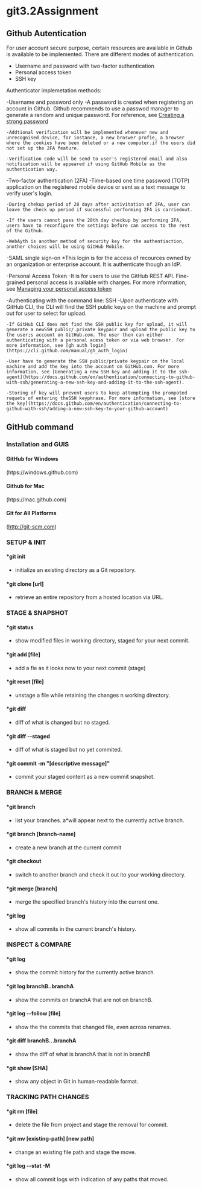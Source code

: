 # git3.2Assignment
## Github Autentication

For user account secure purpose, certain resources are available in Github is available to be implemented. There are different modes of authentication.

- Username and password with two-factor authentication
- Personal access token
- SSH key

Authenticator implemetation methods:

-Username and password only
    -A password is created when registering an account in Github. Github recommends to use a passwod manager to generate a random and unique password. For reference, see [Creating a strong password](https://docs.github.com/en/authentication/keeping-your-account-and-data-secure/creating-a-strong-password)

    -Addtional verification will be implemented whenever new and unrecognised device, for instance, a new broswer profie, a browser where the cookies have been deleted or a new computer.if the users did not set up the 2FA feature.

    -Verification code will be send to user's registered email and also notification will be appeared if using GitHub Mobile as the authentication way. 

-Two-factor authentication (2FA)
    -Time-based one time password (TOTP) application on the registered mobile device or sent as a text message to verify user's login. 

    -During chekup period of 28 days after activitation of 2FA, user can leave the check up period if successful performing 2FA is carriedout.

    -If the users cannot pass the 28th day checkup by performing 2FA, users have to reconfigure the settings before can access to the rest of the Github. 

    -WebAyth is another method of security key for the authentiaction, another choices will be using GitHub Mobile. 

-SAML single sign-on
    *This login is for the access of recources owned by an organization or enterprise account. It is authenticate though an IdP. 

-Personal Access Token
    -It is for users to use the GitHub REST API. Fine-grained personal access is available with charges. For more information, see [Managing your personal access token](https://docs.github.com/en/authentication/keeping-your-account-and-data-secure/managing-your-personal-access-tokens)

-Authenticating with the command line: SSH
    -Upon authenticate with GitHub CLI, the CLI will find the SSH public keys on the machine and prompt out for user to select for upload. 

    -If GitHub CLI does not find the SSH public key for upload, it will generate a newSSH public/.private keypair and upload the public key to the user;s account on GitHub.com. The user then can either authenticating with a personal acess token or via web browser. For more information, see [gh auth login](https://cli.github.com/manual/gh_auth_login)

    -User have to generate the SSH public/private keypair on the local machine and add the key into the account on GitHub.com. For more information, see [Generating a new SSH key and adding it to the ssh-agent](https://docs.github.com/en/authentication/connecting-to-github-with-ssh/generating-a-new-ssh-key-and-adding-it-to-the-ssh-agent). 

    -Storing of key will prevent users to keep attempting the prompoted requets of entering theSSH keyphrase. For more information, see [store the key](https://docs.github.com/en/authentication/connecting-to-github-with-ssh/adding-a-new-ssh-key-to-your-github-account)

## GitHub command

### Installation and GUIS

#### GitHub for Windows
(htps://windows.github.com)

#### Github for Mac
(htps://mac.github.com)

#### Git for All Platforms
(http://git-scm.com)

### SETUP & INIT

#### *git init
- initialize an existing directory as a Git repository.

#### *git clone [url]
- retrieve an entire repository from a hosted location via URL. 

### STAGE & SNAPSHOT

#### *git status 
- show modified files in working directory, staged for your next commit.

#### *git add [file]
- add a fie as it looks now to your next commit (stage)

#### *git reset [file]
- unstage a file while retaining the changes n working directory. 

#### *git diff
- diff of what is changed but no staged.

#### *git diff --staged
- diff of what is staged but no yet commited.

#### *git commit -m "[descriptive message]"
- commit your staged content as a new commit snapshot.

### BRANCH & MERGE

#### *git branch
- list your branches. a*will appear next to the currently active branch. 

#### *git branch [branch-name]
- create a new branch at the current commit

#### *git checkout
- switch to another branch and check it out ito your working directory.

#### *git merge [branch]
- merge the specified branch's history into the current one. 

#### *git log
- show all commits in the current branch's history.

### INSPECT & COMPARE

#### *git log
- show the commit history for the currently active branch.

#### *git log branchB..branchA
- show the commits on branchA that are not on branchB.

#### *git log --follow [file]
- show the the commits that changed file, even across renames.

#### *git diff branchB...branchA
- show the diff of what is branchA that is not in branchB

#### *git show [SHA]
- show any object in Git in human-readable format.

### TRACKING PATH CHANGES

#### *git rm [file]
- delete the file from project and stage the removal for commit.

#### *git mv [existing-path] [new path]
- change an existing file path and stage the move. 

#### *git log --stat -M
- show all commit logs with indication of any paths that moved.


